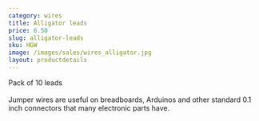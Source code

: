```yaml
---
category: wires
title: Alligator leads
price: 6.50
slug: alligator-leads
sku: HGW
image: /images/sales/wires_alligator.jpg
layout: productdetails
---
```

Pack of 10 leads
<br><br>Jumper wires are useful on breadboards, Arduinos and other standard 0.1 inch connectors that many electronic parts have.
